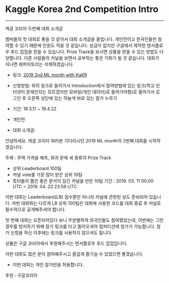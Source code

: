 # Kaggle Korea 2nd Competition Intro

---------------------------------------

캐글 코리아 두번째 대회 소개글

멤버들의 첫 대회로 좋을 것 같아서 대회 소개글을 올립니다. 개인전이고 한국인들만 참여할 수 있기 때문에 인원도 적을 것 같습니다. 상금이 없지만 구글에서 제작한 텐서플로우 후드 집업을 얻을 수 있습니다. Prize Track을 보시면 상품을 받을 수 있는 방법도 다양합니다. 다른 사람들의 커널을 보면서 공부하는 좋은 기회가 될 것 같습니다. 대회가 지나면 레퍼지토리는 삭제하겠습니다.

* 링크: [2019 2nd ML month with KaKR](https://www.kaggle.com/c/2019-2nd-ml-month-with-kakr)

* 신청방법: 위의 링크로 들어가서 Introduction에서 참여방법에 있는 링크(학교 인터넷이 문제인지는 모르겠지만 모바일(개인 데이터)로 들어가야함)로 들어가서 로그인 후 오른쪽 상단에 있는 하늘색 바로 있는 참가 누르기

* 기간: 19.3.11 ~ 19.4.22

* 개인전

* 대회 소개글:

안녕하세요. 캐글 코리아 여러분
기다리시던 2019 ML month의 2번째 대회를 시작하겠습니다.

주제 : 주택 가격을 예측, 회귀 문제
세 종류의 Prize Track 
- 상위 Leaderboard 100팀 
- 커널 vote를 가장 많이 받은 상위 10팀
- 튜터들이 뽑은 좋은 분석이 담긴 커널을 만든 10팀
기간 : 2019. 03. 11 00:00 UTC ~ 2019. 04. 22 23:59 UTC

이번 대회는 Leaderboard(LB) 점수뿐만 아니라 커널에 관련된 상도 준비되어 있습니다. 
저번 대회와는 다르게 LB 상위 100팀은 대회에 사용한 코드를 대회 종료 후 커널로 필수적으로 공개해주셔야 합니다.

첫 번째 대회는 오픈되어있다 보니 무분별하게 외국인들도 참여했었는데, 이번에는 그런 경우를 방지하기 위해 참가 링크를 타고 들어오셔야 컴퍼티션에 참가가 가능합니다. 
참가 신청을 하신 이후에는 링크를 사용하지 않으셔도 됩니다.

상품은 구글 코리아에서 후원해주시는 텐서플로우 후드 집업입니다.

이번 대회도 많은 분이 참여해주시고 즐겁게 즐기실 수 있었으면 좋겠습니다.

* 이번 대회는 개인 참가만을 허용합니다.

후원 : 구글코리아

